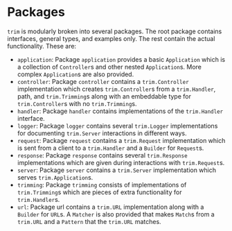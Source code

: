 # Packages

`trim` is modularly broken into several packages. The root package contains
interfaces, general types, and examples only. The rest contain the actual
functionality. These are:

* `application`: Package `application` provides a basic `Application` which is
  a collection of `Controller`s and other nested `Application`s. More complex
  `Application`s are also provided.
* `controller`: Package `controller` contains a `trim.Controller` implementation
  which creates `trim.Controller`s from a `trim.Handler`, path, and
  `trim.Trimming`s along with an embeddable type for `trim.Controller`s with no
  `trim.Trimming`s.
* `handler`: Package `handler` contains implementations of the `trim.Handler`
  interface.
* `logger`: Package `logger` contains several `trim.Logger` implementations for
  documenting `trim.Server` interactions in different ways.
* `request`: Package `request` contains a `trim.Request` implementation which is
  sent from a client to a `trim.Handler` and a `Builder` for `Request`s.
* `response`: Package `response` contains several `trim.Response`
  implementations which are given during interactions with `trim.Request`s.
* `server`: Package `server` contains a `trim.Server` implementation which
  serves `trim.Application`s.
* `trimming`: Package `trimming` consists of implementations of `trim.Trimming`s
   which are pieces of extra functionality for `trim.Handler`s.
* `url`: Package url contains a `trim.URL` implementation along with a `Builder`
  for `URL`s. A `Matcher` is also provided that makes `Match`s from a `trim.URL`
  and a `Pattern` that the `trim.URL` matches.

